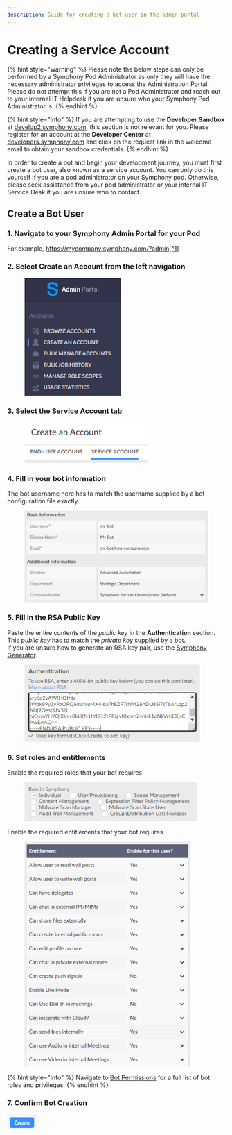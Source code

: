 ```yaml
---
description: Guide for creating a bot user in the admin portal
---
```


# Creating a Service Account

{% hint style="warning" %}
Please note the below steps can only be performed by a Symphony Pod Administrator as only they will have the necessary administrator privileges to access the Administration Portal. Please do not attempt this if you are not a Pod Administrator and reach out to your internal IT Helpdesk if you are unsure who your Symphony Pod Administrator is.
{% endhint %}

{% hint style="info" %}
If you are attempting to use the **Developer Sandbox** at [develop2.symphony.com](https://develop2.symphony.com), this section is not relevant for you. Please register for an account at the **Developer Center** at [developers.symphony.com](https://developers.symphony.com) and click on the request link in the welcome email to obtain your sandbox credentials.
{% endhint %}

In order to create a bot and begin your development journey, you must first create a bot user, also known as a service account. You can only do this yourself if you are a pod administrator on your Symphony pod. Otherwise, please seek assistance from your pod administrator or your internal IT Service Desk if you are unsure who to contact.

## Create a Bot User

### 1. Navigate to your Symphony Admin Portal for your Pod

For example, https://mycompany.symphony.com/?admin[^1]

### 2. Select Create an Account from the left navigation

<div align="left">

<figure><img src="../../.gitbook/assets/image (56).png" alt=""><figcaption></figcaption></figure>

</div>

### 3. Select the Service Account tab

<div align="left">

<figure><img src="../../.gitbook/assets/image (19).png" alt=""><figcaption></figcaption></figure>

</div>

### 4. Fill in your bot information

The bot username here has to match the username supplied by a bot configuration file exactly.

<div align="left">

<figure><img src="../../.gitbook/assets/image (53).png" alt=""><figcaption></figcaption></figure>

</div>

### 5. Fill in the RSA Public Key

Paste the entire contents of the _public key_ in the **Authentication** section.\
This _public key_ has to match the _private key_ supplied by a bot.\
If you are unsure how to generate an RSA key pair, use the [Symphony Generator](../../dev-tools/generator.md).

<div align="left">

<figure><img src="../../.gitbook/assets/image (5) (1).png" alt=""><figcaption></figcaption></figure>

</div>

### 6. Set roles and entitlements

Enable the required roles that your bot requires

<div align="left" data-full-width="false">

<figure><img src="../../.gitbook/assets/image (57).png" alt=""><figcaption></figcaption></figure>

</div>

Enable the required entitlements that your bot requires

<div align="left">

<figure><img src="../../.gitbook/assets/image (9).png" alt=""><figcaption></figcaption></figure>

</div>

{% hint style="info" %}
Navigate to [Bot Permissions](../overview-of-rest-api/bot-permissions.md) for a full list of bot roles and privileges.
{% endhint %}

### 7. Confirm Bot Creation

![](<../../.gitbook/assets/image (62).png>)

[^1]: This is an example address. Your company's pod might be located on a custom domain, in which case simply append **/?admin** behind your pod address to access the Admin Console.
